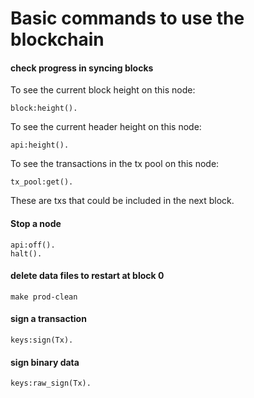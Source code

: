 Basic commands to use the blockchain
===========


#### check progress in syncing blocks

To see the current block height on this node:
```
block:height().
```

To see the current header height on this node:
```
api:height().
```

To see the transactions in the tx pool on this node:
```
tx_pool:get().
```
These are txs that could be included in the next block.

#### Stop a node
```
api:off().
halt().
```

#### delete data files to restart at block 0
```
make prod-clean
```

#### sign a transaction
```
keys:sign(Tx).
```

#### sign binary data
```
keys:raw_sign(Tx).
```


